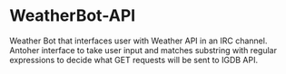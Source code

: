 # WeatherBot-API
Weather Bot that interfaces user with Weather API in an IRC channel.
Antoher interface to take user input and matches substring with regular expressions to decide what GET requests will be sent to IGDB API. 
